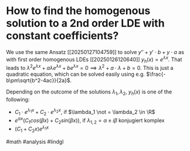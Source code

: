 # How to find the homogenous solution to a 2nd order LDE with constant coefficients? 
We use the same Ansatz [[20250127104759]] to solve $y'' + y'\cdot b + y\cdot a$ as with first order homogenous LDEs [[20250126120640]] $y_h(x)=e^{\lambda x}$.
That leads to $\lambda^2 e^{\lambda x} + a \lambda e^{\lambda x}+ b e^{\lambda x} = 0 \implies \lambda^2 + a\cdot \lambda + b = 0$. This is just a quadratic equation, which can be solved easily using e.g. $\frac{-b\pm\sqrt{b^2-4ac}}{2a}$.

Depending on the outcome of the solutions $\lambda_1, \lambda_2$, $y_h(x)$ is one of the following:
- $C_1\cdot e^{\lambda_1 x} +C_2\cdot e^{\lambda_2 x}$, if $\lambda_1 \not = \lambda_2 \in \R$
- $e^{\alpha x}(C_1 cos(\beta x)+C_2 sin(\beta x))$, if $\lambda_{1,2}=\alpha \pm i \beta$ konjugiert komplex
- $(C_1+C_2x)e^{\lambda_1 x}$

#math #analysis #lindgl
